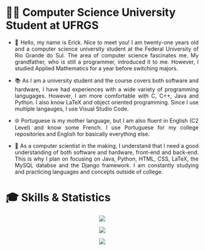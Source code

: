 # :man_student: Computer Science University Student at UFRGS

- <p align="justify"> 💬 Hello, my name is Erick. Nice to meet you! I am twenty-one years old and a computer science university student at the Federal University of Rio Grande do Sul. The area of computer science fascinates me. My grandfather, who is still a programmer, introduced it to me. However, I studied Applied Mathematics for a year before switching majors. </p>
- <p align="justify"> 📚 As I am a university student and the course covers both software and hardware, I have had experiences with a wide variety of programming langugages. However, I am more comfortable with C, C++, Java and Python. I also know LaTeX and object oriented programming. Since I use multiple langauges, I use Visual Studio Code. </p>
- <p align="justify"> 🌐 Portuguese is my mother language, but I am also fluent in English (C2 Level) and know some French. I use Portuguese for my college repositories and English for basically everything else. </p>
- <p align="justify"> 🌠 As a computer scientist in the making, I understand that I need a good understanding of both software and hardware, front-end and back-end. This is why I plan on focusing on Java, Python, HTML, CSS, LaTeX, the MySQL databse and the Django framework. I am constantly studying and practicing languages and concepts outside of college. </p>

# :mortar_board: Skills & Statistics

<p align = "center">
  <a href = "https://skillicons.dev">
    <img src = "https://skillicons.dev/icons?i=github,vscode,linkedin,java,python,latex" />
  </a>
</p>

<p align = "center">
    <img src = "https://github-readme-stats.vercel.app/api?username=Erick-0LK&show_icons=true&theme=radical" />
</p>
  
<p align = "center">  
    <img src = "https://github-readme-stats.vercel.app/api/top-langs/?username=Erick-0LK&theme=radical" />
</p>

